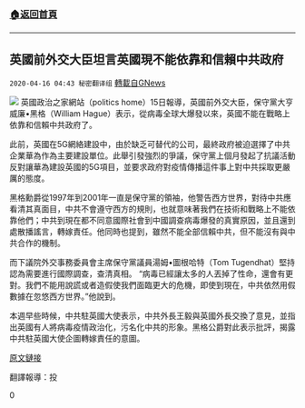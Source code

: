 ###  [:house:返回首頁](https://github.com/ourhimalayas/txt)
---

## 英國前外交大臣坦言英國現不能依靠和信賴中共政府
`2020-04-16 04:43 秘密翻译组` [轉載自GNews](https://gnews.org/zh-hant/174306/)

![](https://s3.amazonaws.com/gnews-media-offload/wp-content/uploads/2020/04/16044212/Picture-1-209.png)
英國政治之家網站（politics home）15日報導，英國前外交大臣，保守黨大亨威廉•黑格（William Hague）表示，從病毒全球大爆發以來，英國不能在戰略上依靠和信賴中共政府了。

此前，英國在5G網絡建設中，由於缺乏可替代的公司，最終政府被迫選擇了中共企業華為作為主要建設單位。此舉引發強烈的爭議，保守黨上個月發起了抗議活動反對讓華為建設英國的5G項目，並要求政府對疫情傳播這件事上對中共採取更嚴厲的態度。

黑格勳爵從1997年到2001年一直是保守黨的領袖，他警告西方世界，對待中共應看清其真面目，中共不會遵守西方的規則，也就意味著我們在技術和戰略上不能依靠他們；中共到現在都不同意國際社會到中國調查病毒爆發的真實原因，並且還到處散播謠言，轉嫁責任。他同時也提到，雖然不能全部信賴中共，但不能沒有與中共合作的機制。

而下議院外交事務委員會主席保守黨議員湯姆•圖根哈特（Tom Tugendhat）堅持認為需要進行國際調查，查清真相。 “病毒已經讓太多的人丟掉了性命，還會有更對。我們不能用說謊或者造假使我們面臨更大的危機，即使到現在，中共依然用假數據在忽悠西方世界。”他說到。

本週早些時候，中共駐英國大使表示，中共外長王毅與英國外長交換了意見，並指出英國有人將病毒疫情政治化，污名化中共的形象。黑格公爵對此表示批評，揭露中共駐英國大使企圖轉嫁責任的意圖。

[原文鏈接](https://www..com/news/article/tory-grandee-lord-hague-says-coronavirus-crisis-shows-china-cant-be-relied-on)

翻譯報導：投

0
